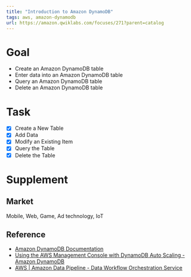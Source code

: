 ```yaml
---
title: "Introduction to Amazon DynamoDB"
tags: aws, amazon-dynamodb
url: https://amazon.qwiklabs.com/focuses/271?parent=catalog
---
```


# Goal
- Create an Amazon DynamoDB table
- Enter data into an Amazon DynamoDB table
- Query an Amazon DynamoDB table
- Delete an Amazon DynamoDB table

# Task
- [x] Create a New Table
- [x] Add Data
- [x] Modify an Existing Item
- [x] Query the Table
- [x] Delete the Table

# Supplement
## Market
Mobile, Web, Game, Ad technology, IoT

## Reference
- [Amazon DynamoDB Documentation](https://docs.aws.amazon.com/dynamodb/index.html)
- [Using the AWS Management Console with DynamoDB Auto Scaling \- Amazon DynamoDB](https://docs.aws.amazon.com/amazondynamodb/latest/developerguide/AutoScaling.Console.html)
- [AWS \| Amazon Data Pipeline \- Data Workflow Orchestration Service](https://aws.amazon.com/datapipeline/)
